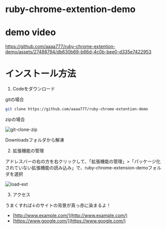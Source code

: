 # ruby-chrome-extention-demo

# demo video

https://github.com/aaaa777/ruby-chrome-extention-demo/assets/27488794/db630b69-b66d-4c0b-bee0-d335e7422953

# インストール方法

1. Codeをダウンロード

gitの場合
```bash
git clone https://github.com/aaaa777/ruby-chrome-extention-demo
```

zipの場合

![git-clone-zip](https://user-images.githubusercontent.com/27488794/209151848-937948f4-4b93-4d16-9c6b-3f9fad47fe82.gif)

Downloadsフォルダから解凍

2. 拡張機能の管理

アドレスバーの右の方を右クリックして、「拡張機能の管理」>「パッケージ化されていない拡張機能の読み込み」で、ruby-chrome-extension-demoフォルダを選択

![load-ext](https://user-images.githubusercontent.com/27488794/209153246-421fd897-ddeb-4390-92ca-b87e9b621ed2.gif)

3. アクセス

うまくすれば↓のサイトの背景が真っ赤に染まるよ！

- [http://www.example.com/](http://www.example.com/)
- [https://www.google.com/](https://www.google.com/)
